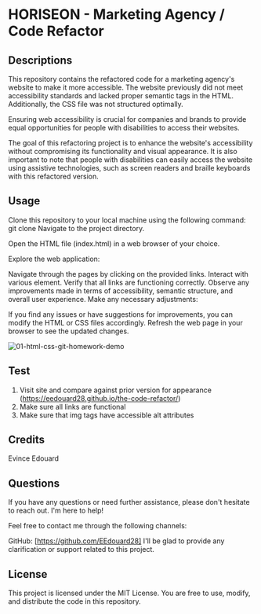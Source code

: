 # HORISEON - Marketing Agency / Code Refactor

## Descriptions

This repository contains the refactored code for a marketing agency's website to make it more accessible.  The website previously did not meet accessibility standards and lacked proper semantic tags in the HTML. Additionally, the CSS file was not structured optimally.

Ensuring web accessibility is crucial for companies and brands to provide equal opportunities for people with disabilities to access their websites.

The goal of this refactoring project is to enhance the website's accessibility without compromising its functionality and visual appearance. It is also important to note that people with disabilities can easily access the website using assistive technologies, such as screen readers and braille keyboards with this refactored version. 

## Usage

Clone this repository to your local machine using the following command:
git clone 
Navigate to the project directory.

Open the HTML file (index.html) in a web browser of your choice.

Explore the web application:

Navigate through the pages by clicking on the provided links.
Interact with various element.
Verify that all links are functioning correctly.
Observe any improvements made in terms of accessibility, semantic structure, and overall user experience.
Make any necessary adjustments:

If you find any issues or have suggestions for improvements, you can modify the HTML or CSS files accordingly.
Refresh the web page in your browser to see the updated changes.

![01-html-css-git-homework-demo](https://user-images.githubusercontent.com/111817163/191649699-ef353bc9-04c1-48f3-9d7e-dd11a959f4b0.png)

## Test

1. Visit site and compare against prior version for appearance (https://eedouard28.github.io/the-code-refactor/)
2. Make sure all links are functional
3. Make sure that img tags have accessible alt attributes

  ## Credits
  Evince Edouard

## Questions
If you have any questions or need further assistance, please don't hesitate to reach out. I'm here to help!

Feel free to contact me through the following channels:

GitHub: [https://github.com/EEdouard28]
I'll be glad to provide any clarification or support related to this project.

## License
This project is licensed under the MIT License. You are free to use, modify, and distribute the code in this repository.